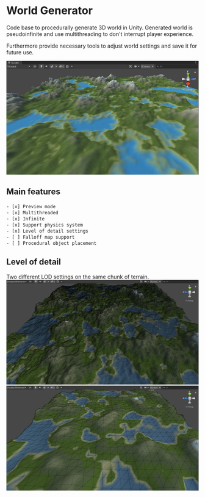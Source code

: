 # World Generator
Code base to procedurally generate 3D world in Unity.
Generated world is pseudoinfinite and use multithreading to don't interrupt player experience.

Furthermore provide necessary tools to adjust world settings and save it for future use.

![](Docs/MainImage.png)

## Main features
	- [x] Preview mode
	- [x] Multithreaded
	- [x] Infinite
	- [x] Support physics system
	- [x] Level of detail settings
	- [ ] Falloff map support
	- [ ] Procedural object placement

## Level of detail
Two different LOD settings on the same chunk of terrain.
![](Docs/LODMax.png) ![](Docs/LODMin.png)